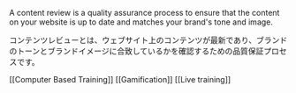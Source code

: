 
A content review is a quality assurance process to ensure that the content on your website is up to date and matches your brand's tone and image.

コンテンツレビューとは、ウェブサイト上のコンテンツが最新であり、ブランドのトーンとブランドイメージに合致しているかを確認するための品質保証プロセスです。

[[Computer Based Training]]
[[Gamification]]
[[Live training]]
